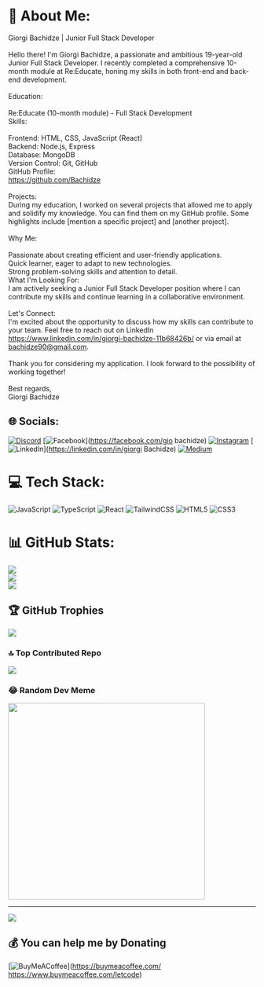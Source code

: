 # 💫 About Me:
Giorgi Bachidze | Junior Full Stack Developer<br><br>Hello there! I'm Giorgi Bachidze, a passionate and ambitious 19-year-old Junior Full Stack Developer. I recently completed a comprehensive 10-month module at Re:Educate, honing my skills in both front-end and back-end development.<br><br>Education:<br><br>Re:Educate (10-month module) - Full Stack Development<br>Skills:<br><br>Frontend: HTML, CSS, JavaScript (React)<br>Backend: Node.js, Express<br>Database: MongoDB<br>Version Control: Git, GitHub<br>GitHub Profile:<br>https://github.com/Bachidze<br><br>Projects:<br>During my education, I worked on several projects that allowed me to apply and solidify my knowledge. You can find them on my GitHub profile. Some highlights include [mention a specific project] and [another project].<br><br>Why Me:<br><br>Passionate about creating efficient and user-friendly applications.<br>Quick learner, eager to adapt to new technologies.<br>Strong problem-solving skills and attention to detail.<br>What I'm Looking For:<br>I am actively seeking a Junior Full Stack Developer position where I can contribute my skills and continue learning in a collaborative environment.<br><br>Let's Connect:<br>I'm excited about the opportunity to discuss how my skills can contribute to your team. Feel free to reach out on LinkedIn https://www.linkedin.com/in/giorgi-bachidze-11b68426b/ or via email at bachidze90@gmail.com.<br><br>Thank you for considering my application. I look forward to the possibility of working together!<br><br>Best regards,<br>Giorgi Bachidze


## 🌐 Socials:
[![Discord](https://img.shields.io/badge/Discord-%237289DA.svg?logo=discord&logoColor=white)](https://discord.gg/bachi#0686) [![Facebook](https://img.shields.io/badge/Facebook-%231877F2.svg?logo=Facebook&logoColor=white)](https://facebook.com/gio bachidze) [![Instagram](https://img.shields.io/badge/Instagram-%23E4405F.svg?logo=Instagram&logoColor=white)](https://instagram.com/giobachidze) [![LinkedIn](https://img.shields.io/badge/LinkedIn-%230077B5.svg?logo=linkedin&logoColor=white)](https://linkedin.com/in/giorgi Bachidze) [![Medium](https://img.shields.io/badge/Medium-12100E?logo=medium&logoColor=white)](https://medium.com/@Bachi) 

# 💻 Tech Stack:
![JavaScript](https://img.shields.io/badge/javascript-%23323330.svg?style=for-the-badge&logo=javascript&logoColor=%23F7DF1E) ![TypeScript](https://img.shields.io/badge/typescript-%23007ACC.svg?style=for-the-badge&logo=typescript&logoColor=white) ![React](https://img.shields.io/badge/react-%2320232a.svg?style=for-the-badge&logo=react&logoColor=%2361DAFB) ![TailwindCSS](https://img.shields.io/badge/tailwindcss-%2338B2AC.svg?style=for-the-badge&logo=tailwind-css&logoColor=white) ![HTML5](https://img.shields.io/badge/html5-%23E34F26.svg?style=for-the-badge&logo=html5&logoColor=white) ![CSS3](https://img.shields.io/badge/css3-%231572B6.svg?style=for-the-badge&logo=css3&logoColor=white)
# 📊 GitHub Stats:
![](https://github-readme-stats.vercel.app/api?username=Bachidze&theme=swift&hide_border=false&include_all_commits=false&count_private=false)<br/>
![](https://github-readme-streak-stats.herokuapp.com/?user=Bachidze&theme=swift&hide_border=false)<br/>
![](https://github-readme-stats.vercel.app/api/top-langs/?username=Bachidze&theme=swift&hide_border=false&include_all_commits=false&count_private=false&layout=compact)

## 🏆 GitHub Trophies
![](https://github-profile-trophy.vercel.app/?username=Bachidze&theme=radical&no-frame=false&no-bg=true&margin-w=4)

### 🔝 Top Contributed Repo
![](https://github-contributor-stats.vercel.app/api?username=Bachidze&limit=5&theme=dark&combine_all_yearly_contributions=true)

### 😂 Random Dev Meme
<img src='https://randommeme-five.vercel.app/' style="height: 400px;"/>

---
[![](https://visitcount.itsvg.in/api?id=Bachidze&icon=0&color=0)](https://visitcount.itsvg.in)

  ## 💰 You can help me by Donating
  [![BuyMeACoffee](https://img.shields.io/badge/Buy%20Me%20a%20Coffee-ffdd00?style=for-the-badge&logo=buy-me-a-coffee&logoColor=black)](https://buymeacoffee.com/ https://www.buymeacoffee.com/letcode) 

  
<!-- Proudly created with GPRM ( https://gprm.itsvg.in ) -->

